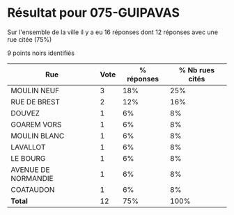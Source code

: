 # Résultat pour 075-GUIPAVAS

Sur l'ensemble de la ville il y a eu 16 réponses dont 12 réponses avec une rue citée (75%)

9 points noirs identifiés

| Rue | Vote | % réponses | % Nb rues cités|
|-----|------|------------|----------------|
| MOULIN NEUF | 3 | 18% | 25%|
| RUE DE BREST | 2 | 12% | 16%|
| DOUVEZ | 1 | 6% | 8%|
| GOAREM VORS | 1 | 6% | 8%|
| MOULIN BLANC | 1 | 6% | 8%|
| LAVALLOT | 1 | 6% | 8%|
| LE BOURG | 1 | 6% | 8%|
| AVENUE DE NORMANDIE | 1 | 6% | 8%|
| COATAUDON | 1 | 6% | 8%|
| **Total** | 12 | 75% | 100%|
